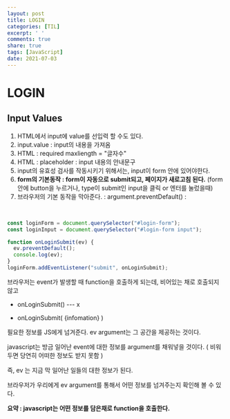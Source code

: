 ```yaml
---
layout: post
title: LOGIN
categories: [TIL]
excerpt: ' '
comments: true
share: true
tags: [JavaScript]
date: 2021-07-03
---
```


# LOGIN

## Input Values

1. HTML에서 input에 value를 선입력 할 수도 있다.
2. input.value : input의 내용을 가져옴
3. HTML : required maxliength = "글자수"
4. HTML : placeholder : input 내용의 안내문구
5. input의 유효성 검사를 작동시키기 위해서는, input이 form 안에 있어야한다.
6. **form의 기본동작 : form이 자동으로 submit되고, 페이지가 새로고침 된다.** (form안에 button을 누르거나, type이 submit인 input을 클릭 or 엔터를 눌렀을때)
7. 브라우저의 기본 동작을 막아준다. : argument.preventDefault() : 

<br>

```javascript
const loginForm = document.querySelector("#login-form");
const loginInput = document.querySelector("#login-form input");

function onLoginSubmit(ev) {
  ev.preventDefault();
  console.log(ev);
}
loginForm.addEventListener("submit", onLoginSubmit);
```

브라우저는 event가 발생할 때 function을 호출하게 되는데, 비어있는 채로 호출되지 않고

- onLoginSubmit() --- x

- onLoginSubmit( {infomation} )

필요한 정보를 JS에게 넘겨준다. ev argument는 그 공간을 제공하는 것이다.

javascript는 방금 일어난 event에 대한 정보를 argument를 채워넣을 것이다. ( 비워두면 당연히 어떠한 정보도 받지 못함 )

즉, ev 는 지금 막 일어난 일들의 대한 정보가 된다.

브라우저가 우리에게 ev argument를 통해서 어떤 정보를 넘겨주는지 확인해 볼 수 있다.

**요약 : javascript는 어떤 정보를 담은채로 function을 호출한다.**
